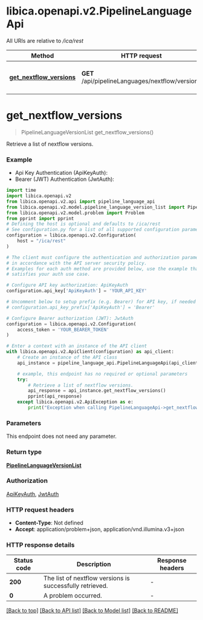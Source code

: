 # libica.openapi.v2.PipelineLanguageApi

All URIs are relative to */ica/rest*

Method | HTTP request | Description
------------- | ------------- | -------------
[**get_nextflow_versions**](PipelineLanguageApi.md#get_nextflow_versions) | **GET** /api/pipelineLanguages/nextflow/versions | Retrieve a list of nextflow versions.


# **get_nextflow_versions**
> PipelineLanguageVersionList get_nextflow_versions()

Retrieve a list of nextflow versions.

### Example

* Api Key Authentication (ApiKeyAuth):
* Bearer (JWT) Authentication (JwtAuth):

```python
import time
import libica.openapi.v2
from libica.openapi.v2.api import pipeline_language_api
from libica.openapi.v2.model.pipeline_language_version_list import PipelineLanguageVersionList
from libica.openapi.v2.model.problem import Problem
from pprint import pprint
# Defining the host is optional and defaults to /ica/rest
# See configuration.py for a list of all supported configuration parameters.
configuration = libica.openapi.v2.Configuration(
    host = "/ica/rest"
)

# The client must configure the authentication and authorization parameters
# in accordance with the API server security policy.
# Examples for each auth method are provided below, use the example that
# satisfies your auth use case.

# Configure API key authorization: ApiKeyAuth
configuration.api_key['ApiKeyAuth'] = 'YOUR_API_KEY'

# Uncomment below to setup prefix (e.g. Bearer) for API key, if needed
# configuration.api_key_prefix['ApiKeyAuth'] = 'Bearer'

# Configure Bearer authorization (JWT): JwtAuth
configuration = libica.openapi.v2.Configuration(
    access_token = 'YOUR_BEARER_TOKEN'
)

# Enter a context with an instance of the API client
with libica.openapi.v2.ApiClient(configuration) as api_client:
    # Create an instance of the API class
    api_instance = pipeline_language_api.PipelineLanguageApi(api_client)

    # example, this endpoint has no required or optional parameters
    try:
        # Retrieve a list of nextflow versions.
        api_response = api_instance.get_nextflow_versions()
        pprint(api_response)
    except libica.openapi.v2.ApiException as e:
        print("Exception when calling PipelineLanguageApi->get_nextflow_versions: %s\n" % e)
```


### Parameters
This endpoint does not need any parameter.

### Return type

[**PipelineLanguageVersionList**](PipelineLanguageVersionList.md)

### Authorization

[ApiKeyAuth](../README.md#ApiKeyAuth), [JwtAuth](../README.md#JwtAuth)

### HTTP request headers

 - **Content-Type**: Not defined
 - **Accept**: application/problem+json, application/vnd.illumina.v3+json


### HTTP response details

| Status code | Description | Response headers |
|-------------|-------------|------------------|
**200** | The list of nextflow versions is successfully retrieved. |  -  |
**0** | A problem occurred. |  -  |

[[Back to top]](#) [[Back to API list]](../README.md#documentation-for-api-endpoints) [[Back to Model list]](../README.md#documentation-for-models) [[Back to README]](../README.md)

